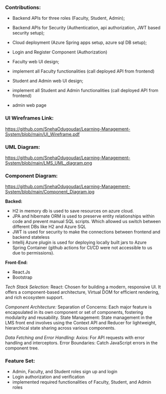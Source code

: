 

### Contributions:

  - Backend APIs for three roles (Faculty, Student, Admin); 
  - Backend APIs for Security (Authentication, api authorization, JWT based security setup); 
  - Cloud deployment (Azure Spring apps setup, azure sql DB setup);

 
  - Login and Register Component (Authorization)
  - Faculty web UI design;
  - implement all Faculty functionalities (call deployed API from frontend)
 
  - Student and Admin web UI design;
  - implement all Student and Admin functionalities (call deployed API from frontend)
 
  - admin web page

 
### UI Wireframes Link:
https://github.com/SnehaOdugoudar/Learning-Management-System/blob/main/UI_Wireframe.pdf

### UML Diagram:
https://github.com/SnehaOdugoudar/Learning-Management-System/blob/main/LMS_UML_diagram.png

### Component Diagram: 
https://github.com/SnehaOdugoudar/Learning-Management-System/blob/main/Component_Diagram.jpg


**Backed:** 
- H2 in memory db is used to save resources on azure cloud.
- JPA and hibernate ORM is used to preserve entity relationships within code and prevent manual SQL scripts. Which allowed us switch between different DBs like H2 and Azure SQL
- JWT is used for security to make the connections between frontend and backend stateless
- Intellij Azure plugin is used for deploying locally built jars to Azure Spring Container (github actions for CI/CD were not accessible to us due to permissions).

**Front-End:**
- React.Js
- Bootstrap

*Tech Stack Selection:*
React: Chosen for building a modern, responsive UI. It offers a component-based architecture, Virtual DOM for efficient rendering, and rich ecosystem support.

*Component Architecture:*
Separation of Concerns: Each major feature is encapsulated in its own component or set of components, fostering modularity and reusability.
State Management: State management in the LMS front end involves using the Context API and Reducer for lightweight, hierarchical state sharing across various components.

*Data Fetching and Error Handling:*
Axios: For API requests with error handling and interceptors.
Error Boundaries: Catch JavaScript errors in the component tree.


### Feature Set:
 - Admin, Faculty, and Student roles sign up and login
 - Login authorization and verification
 - implemented required functionalities of Faculty, Student, and Admin roles

